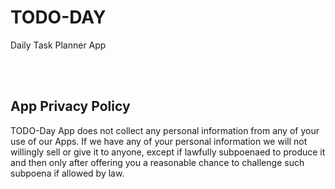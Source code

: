 # TODO-DAY

Daily Task Planner App 

<br/>
<br/>

## App Privacy Policy

TODO-Day App does not collect any personal information from any of your use of our Apps. If we have any of your personal information we will not willingly sell or give it to anyone, except if lawfully subpoenaed to produce it and then only after offering you a reasonable chance to challenge such subpoena if allowed by law.

